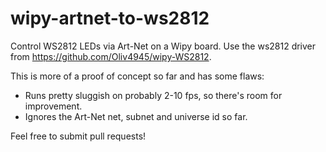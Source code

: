 # wipy-artnet-to-ws2812

Control WS2812 LEDs via Art-Net on a Wipy board. Use the ws2812 driver from https://github.com/Oliv4945/wipy-WS2812. 

This is more of a proof of concept so far and has some flaws:
 * Runs pretty sluggish on probably 2-10 fps, so there's room for improvement. 
 * Ignores the Art-Net net, subnet and universe id so far.
 
 Feel free to submit pull requests!
